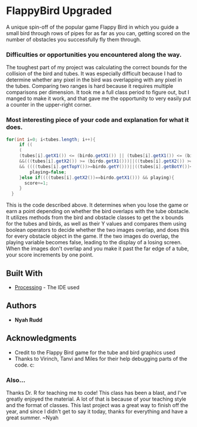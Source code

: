 # FlappyBird Upgraded
A unique spin-off of the popular game Flappy Bird in which you guide a small bird through rows of pipes for as far as you can, getting scored on the number of obstacles you successfully fly them through.

### Difficulties or opportunities you encountered along the way.
The toughest part of my project was calculating the correct bounds for the collision of the bird and tubes. It was especially difficult because I had to determine whether any pixel in the bird was overlapping with any pixel in the tubes. Comparing two ranges is hard because it requires multiple comparisons per dimension. It took me a full class period to figure out, but I manged to make it work, and that gave me the opportunity to very easily put a counter in the upper-right corner.

### Most interesting piece of your code and explanation for what it does.

```Java
for(int i=0; i<tubes.length; i++){
     if ((
     ( 
     (tubes[i].getX1()) <= (birdo.getX1()) || (tubes[i].getX1()) <= (birdo.getX2()))
     &&(((tubes[i].getX2()) >= (birdo.getX1()))||((tubes[i].getX2()) >= (birdo.getX2()))))
     && ((((tubes[i].getTopY())>=birdo.getY()))||((tubes[i].getBotY())<=birdo.getY()))){
         playing=false;
     }else if((((tubes[i].getX2())==birdo.getX1())) && playing){
       score+=1;
     }
  }
```
This is the code described above. It determines when you lose the game or earn a point depending on whether the bird overlaps with the tube obstacle. It utilizes methods from the bird and obstacle classes to get the x bounds for the tubes and birds, as well as their Y values and compares them using boolean operators to decide whether the two images overlap, and does this for every obstacle object in the game. If the two images do overlap, the playing variable becomes false, leading to the display of a losing screen. When the images don't overlap and you make it past the far edge of a tube, your score increments by one point.

## Built With

* [Processing](https://processing.org/) - The IDE used

## Authors
* **Nyah Rudd** 

## Acknowledgments
* Credit to the Flappy Bird game for the tube and bird graphics used
* Thanks to Virinch, Tanvi and Miles for their help debugging parts of the code. c:

### Also...
Thanks Dr. R for teaching me to code! This class has been a blast, and I've greatly enjoyed the material. A lot of that is because of your teaching style and the format of classes. This last project was a great way to finish off the year, and since I didn't get to say it today, thanks for everything and have a great summer. ~Nyah
